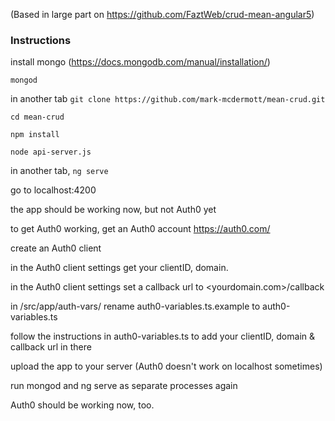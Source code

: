 (Based in large part on https://github.com/FaztWeb/crud-mean-angular5)

### Instructions

install mongo (https://docs.mongodb.com/manual/installation/)

`mongod`

in another tab `git clone https://github.com/mark-mcdermott/mean-crud.git`

`cd mean-crud`

`npm install`

`node api-server.js`

in another tab, `ng serve`

go to localhost:4200

the app should be working now, but not Auth0 yet

to get Auth0 working, get an Auth0 account https://auth0.com/

create an Auth0 client

in the Auth0 client settings get your clientID, domain.

in the Auth0 client settings set a callback url to <yourdomain.com>/callback

in /src/app/auth-vars/ rename auth0-variables.ts.example to auth0-variables.ts

follow the instructions in auth0-variables.ts to add your clientID, domain & callback url in there

upload the app to your server (Auth0 doesn't work on localhost sometimes)

run mongod and ng serve as separate processes again

Auth0 should be working now, too.
